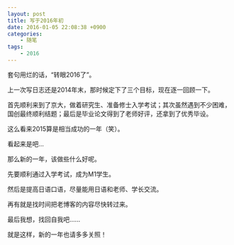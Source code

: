 ```yaml
---
layout: post
title: 写于2016年初
date: 2016-01-05 22:08:38 +0900
categories:
    - 随笔
tags:
    - 2016
---
```


套句用烂的话，“转眼2016了”。

上一次写日志还是2014年末，那时候定下了三个目标，现在逐一回顾一下。

首先顺利来到了京大，做着研究生、准备修士入学考试；其次虽然遇到不少困难，国创最终顺利结题；最后是毕业论文得到了老师好评，还拿到了优秀毕设。

这么看来2015算是相当成功的一年（笑）。

看起来是吧…

那么新的一年，该做些什么好呢。

先要顺利通过入学考试，成为M1学生。

然后是提高日语口语，尽量能用日语和老师、学长交流。

再有就是找时间把老博客的内容尽快转过来。

最后我想，找回自我吧……

就是这样，新的一年也请多多关照！
